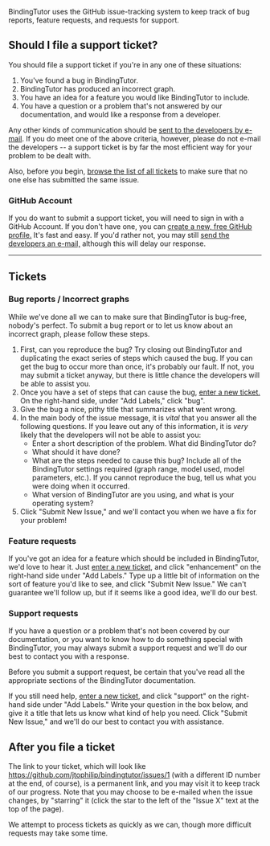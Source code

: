 <!-- WARNING: This page is specifically referenced in the documentation, do not remove it without updating the Troubleshooting section of the docs! -->

BindingTutor uses the GitHub issue-tracking system to keep track of bug reports, feature requests, and requests for support.

## Should I file a support ticket?

You should file a support ticket if you're in any one of these situations:

  1. You've found a bug in BindingTutor.
  2. BindingTutor has produced an incorrect graph.
  3. You have an idea for a feature you would like BindingTutor to include.
  4. You have a question or a problem that's not answered by our documentation, and would like a response from a developer.

Any other kinds of communication should be [sent to the developers by e-mail](${DOCS}:ContactUs).  If you do meet one of the above criteria, however, please do not e-mail the developers -- a support ticket is by far the most efficient way for your problem to be dealt with.

Also, before you begin, [browse the list of all tickets](https://github.com/jtophilip/bindingtutor/issues) to make sure that no one else has submitted the same issue.

### GitHub Account

If you do want to submit a support ticket, you will need to sign in with a GitHub Account.  If you don't have one, you can [create a new, free GitHub profile.](https://github.com/signup/free)  It's fast and easy.  If you'd rather not, you may still [send the developers an e-mail,](${DOCS}:ContactUs) although this will delay our response.

----------

## Tickets

### Bug reports / Incorrect graphs

While we've done all we can to make sure that BindingTutor is bug-free, nobody's perfect.  To submit a bug report or to let us know about an incorrect graph, please follow these steps.

1. First, can you reproduce the bug?  Try closing out BindingTutor and duplicating the exact series of steps which caused the bug.  If you can get the bug to occur more than once, it's probably our fault.  If not, you may submit a ticket anyway, but there is little chance the developers will be able to assist you.
2. Once you have a set of steps that can cause the bug, [enter a new ticket.](https://github.com/jtophilip/bindingtutor/issues/new)  On the right-hand side, under "Add Labels," click "bug".
3. Give the bug a nice, pithy title that summarizes what went wrong.
4. In the main body of the issue message, it is *vital* that you answer all the following questions. If you leave out any of this information, it is *very* likely that the developers will not be able to assist you:
    * Enter a short description of the problem.  What did BindingTutor do?
    * What should it have done?
    * What are the steps needed to cause this bug? Include all of the BindingTutor settings required (graph range, model used, model parameters, etc.). If you cannot reproduce the bug, tell us what you were doing when it occurred.
    * What version of BindingTutor are you using, and what is your operating system?
4. Click "Submit New Issue," and we'll contact you when we have a fix for your problem!


### Feature requests

If you've got an idea for a feature which should be included in BindingTutor, we'd love to hear it.  Just [enter a new ticket,](https://github.com/jtophilip/bindingtutor/issues/new) and click "enhancement" on the right-hand side under "Add Labels."  Type up a little bit of information on the sort of feature you'd like to see, and click "Submit New Issue."  We can't guarantee we'll follow up, but if it seems like a good idea, we'll do our best.


### Support requests

If you have a question or a problem that's not been covered by our documentation, or you want to know how to do something special with BindingTutor, you may always submit a support request and we'll do our best to contact you with a response.

Before you submit a support request, be certain that you've read all the appropriate sections of the BindingTutor documentation.

If you still need help, [enter a new ticket,](https://github.com/jtophilip/bindingtutor/issues/new) and click "support" on the right-hand side under "Add Labels."  Write your question in the box below, and give it a title that lets us know what kind of help you need.  Click "Submit New Issue," and we'll do our best to contact you with assistance.


## After you file a ticket

The link to your ticket, which will look like <https://github.com/jtophilip/bindingtutor/issues/1> (with a different ID number at the end, of course), is a permanent link, and you may visit it to keep track of our progress.  Note that you may choose to be e-mailed when the issue changes, by "starring" it (click the star to the left of the "Issue X" text at the top of the page).

We attempt to process tickets as quickly as we can, though more difficult requests may take some time.